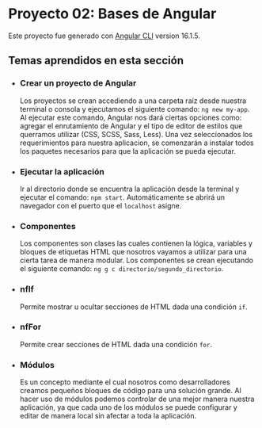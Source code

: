 # Proyecto 02: Bases de Angular

Este proyecto fue generado con [Angular CLI](https://github.com/angular/angular-cli) version 16.1.5.


## Temas aprendidos en esta sección

* ### Crear un proyecto de Angular
  Los proyectos se crean accediendo a una carpeta raíz desde nuestra terminal o consola y ejecutamos el siguiente comando: `ng new my-app`. Al ejecutar este comando, Angular nos dará ciertas opciones como: agregar el enrutamiento de Angular y el tipo de editor de estilos que querramos utilizar (CSS, SCSS, Sass, Less). Una vez seleccionados los requerimientos para nuestra aplicacion, se comenzarán a instalar todos los paquetes necesarios para que la aplicación se pueda ejecutar.

* ### Ejecutar la aplicación
  Ir al directorio donde se encuentra la aplicación desde la terminal y ejecutar el comando: `npm start`. Automáticamente se abrirá un navegador con el puerto que el `localhost` asigne.

* ### Componentes
  Los componentes son clases las cuales contienen la lógica, variables y bloques de etiquetas HTML que nosotros vayamos a utilizar para una cierta tarea de manera modular. Los componentes se crean ejecutando el siguiente comando: `ng g c directorio/segundo_directorio`. 

* ### nfIf
  Permite mostrar u ocultar secciones de HTML dada una condición `if`.

* ### nfFor
  Permite crear secciones de HTML dada una condición `for`.

* ### Módulos
  Es un concepto mediante el cual nosotros como desarrolladores creamos pequeños bloques de código para una solución grande. Al hacer uso de módulos podemos controlar de una mejor manera nuestra aplicación, ya que cada uno de los módulos se puede configurar y editar de manera local sin afectar a toda la aplicación.
